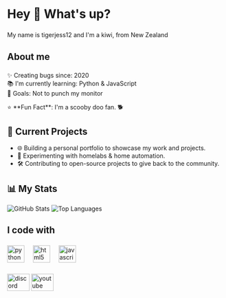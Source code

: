 <h1 align="left">Hey 👋 What's up?</h1>

###

<p align="left">My name is tigerjess12 and I'm a kiwi, from New Zealand</p>

###

<h2 align="left">About me</h2>

###

<p align="left">✨ Creating bugs since: 2020<br>📚 I'm currently learning: Python & JavaScript<br>🎯 Goals: Not to punch my monitor</p>
⭐️ **Fun Fact**: I'm a scooby doo fan. 🐕


## 🔭 Current Projects

- 🌐 Building a personal portfolio to showcase my work and projects.
- 🤖 Experimenting with homelabs & home automation.
- 🛠️ Contributing to open-source projects to give back to the community.



## 📊 My Stats

![GitHub Stats](https://github-readme-stats.vercel.app/api?username=tigerjess12&show_icons=true&theme=radical)
![Top Languages](https://github-readme-stats.vercel.app/api/top-langs/?username=tigerjess12&layout=compact&theme=radical)


###

<h2 align="left">I code with</h2>

###

<div align="left">
  <img src="https://cdn.jsdelivr.net/gh/devicons/devicon/icons/python/python-original.svg" height="40" alt="python logo"  />
  <img width="12" />
  <img src="https://cdn.jsdelivr.net/gh/devicons/devicon/icons/html5/html5-original.svg" height="40" alt="html5 logo"  />
  <img width="12" />
  <img src="https://cdn.jsdelivr.net/gh/devicons/devicon/icons/javascript/javascript-original.svg" height="40" alt="javascript logo"  />
</div>

###

<div align="left">
  <img src="https://raw.githubusercontent.com/maurodesouza/profile-readme-generator/master/src/assets/icons/social/discord/default.svg" width="52" height="40" alt="discord logo"  />
  <a href="https://www.youtube.com/@tigerjess12" target="_blank">
    <img src="https://raw.githubusercontent.com/maurodesouza/profile-readme-generator/master/src/assets/icons/social/youtube/default.svg" width="52" height="40" alt="youtube logo"  />
  </a>
</div>

###
